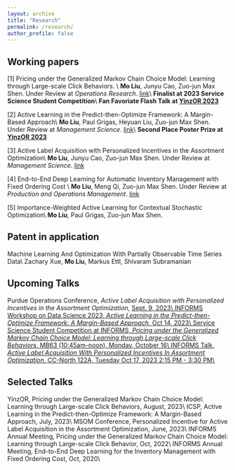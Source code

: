 ```yaml
---
layout: archive
title: "Research"
permalink: /research/
author_profile: false
---
```


## Working papers


[1] Pricing under the Generalized Markov Chain Choice Model: Learning through Large-scale Click Behaviors. \\
**Mo Liu**, Junyu Cao, Zuo-jun Max Shen. Under Review at _Operations Research_. [link](https://papers.ssrn.com/sol3/papers.cfm?abstract_id=4158054)\\
**Finalist at 2023 Service Science Student Competition**\\
**Fan Favoriate Flash Talk at [YinzOR 2023](https://yinzor.cmuinforms.org/)**


[2] Active Learning in the Predict-then-Optimize Framework: A Margin-Based Approach\\
**Mo Liu**, Paul Grigas, Heyuan Liu, Zuo-jun Max Shen. Under Review at _Management Science_. [link](http://arxiv.org/abs/2305.06584)\\
**Second Place Poster Prize at [YinzOR 2023](https://yinzor.cmuinforms.org/)**


[3] Active Label Acquisition with Personalized Incentives in the Assortment Optimization\\
**Mo Liu**, Junyu Cao, Zuo-jun Max Shen. Under Review at _Management Science_. [link](https://papers.ssrn.com/sol3/papers.cfm?abstract_id=4487888)


[4] End-to-End Deep Learning for Automatic Inventory Management with Fixed Ordering Cost \\
**Mo Liu**, Meng Qi, Zuo-jun Max Shen. Under Review at _Production and Operations Management_. [link](https://papers.ssrn.com/sol3/papers.cfm?abstract_id=3888897)

[5] Importance-Weighted Active Learning for Contextual Stochastic Optimization\\
**Mo Liu**, Paul Grigas, Zuo-jun Max Shen.


## Patent in application

Machine Learning And Optimization With Partially Observable Time Series Data\\
Zachary Xue, **Mo Liu**, Markus Ettl, Shivaram Subramanian



## Upcoming Talks

Purdue Operations Conference, _Active Label Acquisition with Personalized Incentives in the Assortment Optimization_, <ins>Sept. 9, 2023<ins>\\
INFORMS Workshop on Data Science 2023, _Active Learning in the Predict-then-Optimize Framework: A Margin-Based Approach_, <ins>Oct 14, 2023<ins>\\
Service Science Student Competition at INFORMS, _Pricing under the Generalized Markov Chain Choice Model: Learning through Large-scale Click Behaviors_, <ins>MB63 (10:45am-noon), Monday, October 16<ins>\\
INFORMS Talk, _Active Label Acquisition With Personalized Incentives In Assortment Optimization_,
<ins>CC-North 122A, Tuesday Oct 17, 2023 2:15 PM - 3:30 PM<ins>\\


## Selected Talks

YinzOR, Pricing under the Generalized Markov Chain Choice Model: Learning through Large-scale Click Behaviors, August, 2023\\
ICSP, Active Learning in the Predict-then-Optimize Framework: A Margin-Based Approach, July, 2023\\
MSOM Conference, Personalized Incentive for Active Label Acquisition in the Assortment Optimization, June, 2023\\
INFORMS Annual Meeting, Pricing under the Generalized Markov Chain Choice Model: Learning through Large-scale Click Behavior, Oct, 2022\\
INFORMS Annual Meeting, End-to-End Deep Learning for the Inventory Management with Fixed Ordering Cost, Oct, 2020\\



